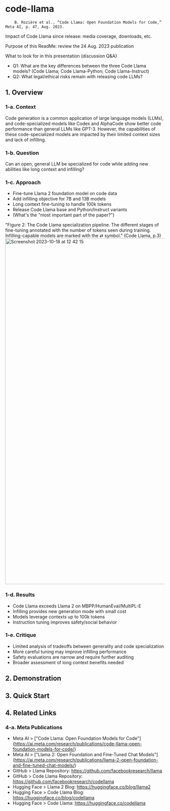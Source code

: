 # code-llama

        B. Rozière et al., “Code Llama: Open Foundation Models for Code,” Meta AI, p. 47, Aug. 2023.

Impact of Code Llama since release: media coverage, downloads, etc.

Purpose of this ReadMe: review the 24 Aug. 2023 publication

What to look for in this presentation (discussion Q&A)
* Q1: What are the key differences between the three Code Llama models? (Code Llama; Code Llama-Python; Code Llama-Instruct)
* Q2: What legal/ethical risks remain with releasing code LLMs?

## 1. Overview
### 1-a. Context
Code generation is a common application of large language models (LLMs), and code-specialized models like Codex and AlphaCode show better code performance than general LLMs like GPT-3. However, the capabilities of these code-specialized models are impacted by their limited context sizes and lack of infilling.

### 1-b. Question
Can an open, general LLM be specialized for code while adding new abilities like long context and infilling?

### 1-c. Approach
* Fine-tune Llama 2 foundation model on code data
* Add infilling objective for 7B and 13B models
* Long context fine-tuning to handle 100k tokens
* Release Code Llama base and Python/Instruct variants
* (What's the "most important part of the paper?")

"Figure 2: The Code Llama specialization pipeline. The different stages of fine-tuning annotated with the number of tokens seen during training. Infilling-capable models are marked with the ⇄ symbol." (Code Llama, p.3)
    <img width="1090" alt="Screenshot 2023-10-18 at 12 42 15" src="https://github.com/sadkowsk/code-llama/assets/143565317/78775c6e-95df-4f97-9311-53f0a0033510">

### 1-d. Results
* Code Llama exceeds Llama 2 on MBPP/HumanEval/MultiPL-E
* Infilling provides new generation mode with small cost
* Models leverage contexts up to 100k tokens
* Instruction tuning improves safety/social behavior

### 1-e. Critique
* Limited analysis of tradeoffs between generality and code specialization
* More careful tuning may improve infilling performance
* Safety evaluations are narrow and require further auditing
* Broader assessment of long context benefits needed

## 2. Demonstration

## 3. Quick Start

## 4. Related Links
### 4-a. Meta Publications
* Meta AI > ["Code Llama: Open Foundation Models for Code"] (https://ai.meta.com/research/publications/code-llama-open-foundation-models-for-code/)
* Meta AI > ["Llama 2: Open Foundation and Fine-Tuned Chat Models"] (https://ai.meta.com/research/publications/llama-2-open-foundation-and-fine-tuned-chat-models/)
* GitHub > Llama Repository: https://github.com/facebookresearch/llama
* GitHub > Code Llama Repository: https://github.com/facebookresearch/codellama
* Hugging Face > Llama 2 Blog: https://huggingface.co/blog/llama2
* Hugging Face > Code Llama Blog: https://huggingface.co/blog/codellama
* Hugging Face > Code Llama: https://huggingface.co/codellama
